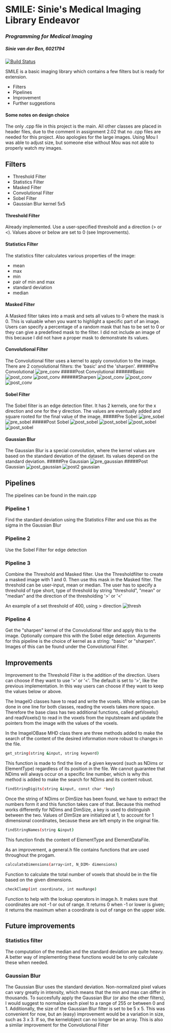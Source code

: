 # SMILE: Sinie's Medical Imaging Library Endeavor
### _Programming for Medical Imaging_
##### Sinie van der Ben, 6021794

[![Build Status](https://travis-ci.org/joemccann/dillinger.svg?branch=master)](https://travis-ci.org/joemccann/dillinger)

SMILE is a basic imaging library which contains a few filters but is ready for extension.

- Filters 
- Pipelines
- Improvement
- Further suggestions

#### Some notes on design choice
The only .cpp file in this project is the main. All other classes are placed in header files, due to the comment in assignment 2.02 that no .cpp files are needed for this project. 
Also apologies for the large images. Using Mou I was able to adjust size, but someone else without Mou was not able to properly watch my images. 
## Filters

- Threshold Filter
- Statistics Filter
- Masked Filter
- Convolutional Filter
- Sobel Filter
- Gaussian Blur kernel 5x5

#### Threshold Filter
Already implemented. Use a user-specified threshold and a direction (> or <). Values above or below are set to 0 (see Improvements).
#### Statistics Filter
The statistics filter calculates various properties of the image:
- mean
- max
- min
- pair of min and max
- standard deviation
- median
#### Masked Filter
A Masked filter takes into a mask and sets all values to 0 where the mask is 0. This is valuable when you want to highlight a specific part of an image. Users can specify a percentage of a random mask that has to be set to 0 or they can give a predefined mask to the filter. 
I did not include an image of this because I did not have a proper mask to demonstrate its values. 
#### Convolutional Filter
The Convolutional filter uses a kernel to apply convolution to the image. There are 2 convolutional filters: the 'basic' and the 'sharpen'. 
#####Pre Convolutional
![pre_conv](Images/pre_conv.png)
#####Post Convolutional
######Basic
![post_conv](Images/post_conv.png)
![post_conv](Images/post_conv2.png)
######Sharpen
![post_conv](Images/post_conv_sharp.png)
![post_conv](Images/post_conv_sharp2.png)
![post_conv](Images/post_conv_sharp3.png)
#### Sobel Filter
The Sobel filter is an edge detection filter. It has 2 kernels, one for the x direction and one for the y direction. The values are eventually added and square rooted for the final value of the image. 
#####Pre Sobel
![pre_sobel](Images/pre_sobel.png)
![pre_sobel](Images/pre_sobel_1.png)
#####Post Sobel
![post_sobel](Images/post_sobel_1.png)
![post_sobel](Images/post_sobel_2.png)
![post_sobel](Images/post_sobel_3.png)
![post_sobel](Images/post_sobel_4.png)
#### Gaussian Blur
The Gaussian Blur is a special convolution, where the kernel values are based on the standard deviation of the dataset. Its values depend on the standard deviation.
#####Pre Gaussian
![pre_gaussian](Images/pre_gaussan.png)
#####Post Gaussian
![post_gaussian](Images/post_gaussian.png)
![post2 gaussian](Images/post_gaussian2.png)

## Pipelines
The pipelines can be found in the main.cpp
### Pipeline 1
Find the standard deviation using the Statistics Filter and use this as the sigma in the Gaussian Blur
### Pipeline 2
Use the Sobel Filter for edge detection 
### Pipeline 3
Combine the Threshold and Masked filter. Use the Thresholdfilter to create a masked image with 1 and 0. Then use this mask in the Masked filter. 
The threshold can be user-input, mean or median. The user has to specify a threshold of type short, type of threshold by string "threshold", "mean" or "median" and the direction of the thresholding '>' or '<'

An example of a set threshold of 400, using > direction
![thresh](Images/thres_mask.png)
### Pipeline 4
Get the "sharpen" kernel of the Convolutional filter and apply this to the image. Optionally compare this with the Sobel edge detection. 
Arguments for this pipeline is the choice of kernel as a string: "basic" or "sharpen". Images of this can be found under the Convolutional Filter. 

## Improvements

Improvement to the Threshold Filter is the addition of the direction. Users can choose if they want to use '>' or '<'. The default is set to '>', like the previous implementation. In this way users can choose if they want to keep the values below or above. 

The ImageIO classes have to read and write the voxels. While writing can be done in one line for both classes, reading the voxels takes more space. Therefore the base class has two additional functions, called getVoxels() and readVoxels() to read in the voxels from the inputstream and update the pointers from the image with the values of the voxels.

In the ImageIOBase MHD class there are three methods added to make the search of the content of the desired information more robust to changes in the file. 
```sh
get_string(string &input, string keyword)
```
This function is made to find the line of a given keyword (such as NDims or ElementType) regardless of its position in the file. We cannot guarantee that NDims will always occur on a specific line number, which is why this method is added to make the search for NDims and its content robust.
```sh
findStringDigits(string &input, const char *key)
```
Once the string of NDims or DimSize has been found, we have to extract the numbers form it and this function takes care of that. Because this method works differently for NDims and DimSize, a key is used to distinguish between the two. Values of DimSize are initialized at 1, to account for 1 dimensional coordinates, because these are left empty in the original file.
```sh
findStringNames(string &input) 
```
This function finds the content of ElementType and ElementDataFile.

As an improvement, a general.h file contains functions that are used throughout the progam.

```sh 
calculateDimensions(array<int, N_DIM> dimensions)
```
Function to calculate the total number of voxels that should be in the file based on the given dimensions.
```sh
checkClamp(int coordinate, int maxRange)
```
Function to help with the lookup operators in image.h. It makes sure that coordinates are not -1 or out of range. It returns 0 when -1 or lower is given; it returns the maximum when a coordinate is out of range on the upper side.

## Future improvements 
### Statistics filter
The computation of the median and the standard deviation are quite heavy. A better way of implementing these functions would be to only calculate these when needed. 
### Gaussian Blur
The Gaussian Blur uses the standard deviation. Non-normalized pixel values can vary greatly in intensity, which means that the min and max can differ in thousands. To succesfully apply the Gaussian Blur (or also the other filters), I would suggest to normalize each pixel to a range of 255 or between 0 and 1. 
Additionally, the size of the Gaussian Blur filter is set to be 5 x 5. This was convenient for now, but an (easy) improvement would be a variation in size, such as 3 x 3. If so, the kernelobject can no longer be an array. This is also a similar improvement for the Convolutional Filter